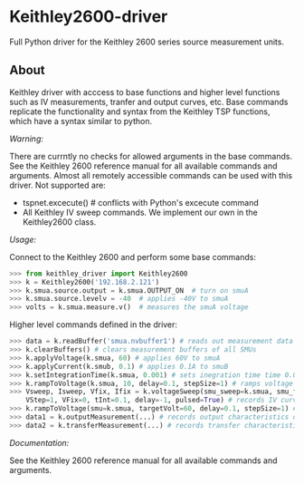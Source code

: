# Keithley2600-driver
Full Python driver for the Keithley 2600 series source measurement units.

## About
Keithley driver with acccess to base functions and higher level functions such as IV measurements, tranfer and output curves, etc. Base commands replicate the functionality and syntax from the Keithley TSP functions, which have a syntax similar to python.

*Warning:*

There are currntly no checks for allowed arguments in the base commands. See the Keithley 2600 reference manual for all available commands and arguments. Almost all remotely accessible commands can be used with this driver. Not supported are:

* tspnet.excecute() # conflicts with Python's excecute command
* All Keithley IV sweep commands. We implement our own in the Keithley2600 class.

*Usage:*

Connect to the Keithley 2600 and perform some base commands:
```python
>>> from keithley_driver import Keithley2600
>>> k = Keithley2600('192.168.2.121')
>>> k.smua.source.output = k.smua.OUTPUT_ON  # turn on smuA
>>> k.smua.source.levelv = -40  # applies -40V to smuA
>>> volts = k.smua.measure.v()  # measures the smuA voltage
```
Higher level commands defined in the driver:

```python
>>> data = k.readBuffer('smua.nvbuffer1') # reads out measurement data from buffer
>>> k.clearBuffers() # clears measurement buffers of all SMUs
>>> k.applyVoltage(k.smua, 60) # applies 60V to smuA
>>> k.applyCurrent(k.smub, 0.1) # applies 0.1A to smuB
>>> k.setIntegrationTime(k.smua, 0.001) # sets inegration time time 0.001 sec
>>> k.rampToVoltage(k.smua, 10, delay=0.1, stepSize=1) # ramps voltage of smuA to 10V in steps of 1V
>>> Vsweep, Isweep, Vfix, Ifix = k.voltageSweep(smu_sweep=k.smua, smu_fix=k.smub, VStart=0, VStop=-60,
	VStep=1, VFix=0, tInt=0.1, delay=-1, pulsed=True) # records IV curve
>>> k.rampToVoltage(smu=k.smua, targetVolt=60, delay=0.1, stepSize=1) # ramps to voltage
>>> data1 = k.outputMeasurement(...) # records output characteristics of a transistor
>>> data2 = k.transferMeasurement(...) # records transfer characteristics of a transistor
```


*Documentation:*

See the Keithley 2600 reference manual for all available commands and arguments.
